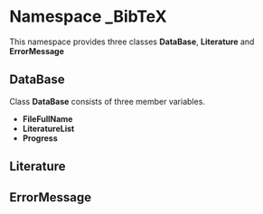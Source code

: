 # Namespace _BibTeX

This namespace provides three classes **DataBase**, **Literature** and **ErrorMessage**

## DataBase
Class **DataBase** consists of three member variables.

* **FileFullName**
* **LiteratureList**
* **Progress**

## Literature

## ErrorMessage
